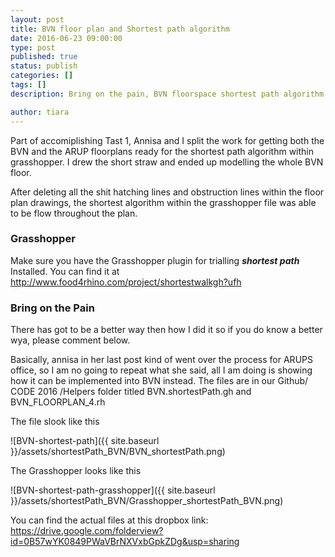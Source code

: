 ```yaml
---
layout: post
title: BVN floor plan and Shortest path algorithm 
date: 2016-06-23 09:00:00
type: post
published: true
status: publish
categories: []
tags: []
description: Bring on the pain, BVN floorspace shortest path algorithm within grasshopper finished

author: tiara
---
```


Part of accomiplishing Tast 1, Annisa and I split the work for getting both the BVN and the ARUP floorplans ready for the shortest path algorithm within grasshopper. I drew the short straw and ended up modelling the whole BVN floor. 

After deleting all the shit hatching lines and obstruction lines within the floor plan drawings, the shortest algorithm within the grasshopper file was able to be flow throughout the plan. 

### Grasshopper

Make sure you have the Grasshopper plugin for trialling ***shortest path*** Installed. You can find it at http://www.food4rhino.com/project/shortestwalkgh?ufh

### Bring on the Pain 

There has got to be a better way then how I did it so if you do know a better wya, please comment below. 

Basically, annisa in her last post kind of went over the process for ARUPS office, so I am no going to repeat what she said, all I am doing is showing how it can be implemented into BVN instead. The files are in our Github/ CODE 2016 /Helpers folder titled BVN.shortestPath.gh and BVN_FLOORPLAN_4.rh

The file slook like this 

![BVN-shortest-path]({{ site.baseurl }}/assets/shortestPath_BVN/BVN_shortestPath.png)

The Grasshopper looks like this

![BVN-shortest-path-grasshopper]({{ site.baseurl }}/assets/shortestPath_BVN/Grasshopper_shortestPath_BVN.png)

You can find the actual files at this dropbox link: https://drive.google.com/folderview?id=0B57wYK0849PWaVBrNXVxbGpkZDg&usp=sharing 


